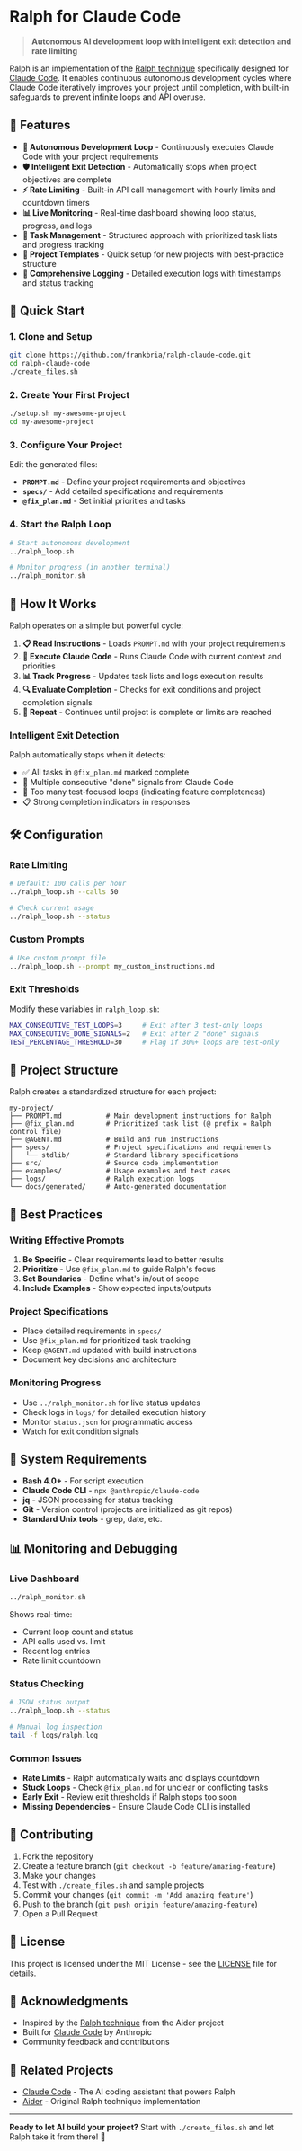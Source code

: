 # Ralph for Claude Code

> **Autonomous AI development loop with intelligent exit detection and rate limiting**

Ralph is an implementation of the [Ralph technique](https://github.com/paul-gauthier/aider/blob/main/docs/more/aider-benchmarks.md#ralph) specifically designed for [Claude Code](https://claude.ai/code). It enables continuous autonomous development cycles where Claude Code iteratively improves your project until completion, with built-in safeguards to prevent infinite loops and API overuse.

## 🌟 Features

- **🔄 Autonomous Development Loop** - Continuously executes Claude Code with your project requirements
- **🛡️ Intelligent Exit Detection** - Automatically stops when project objectives are complete
- **⚡ Rate Limiting** - Built-in API call management with hourly limits and countdown timers  
- **📊 Live Monitoring** - Real-time dashboard showing loop status, progress, and logs
- **🎯 Task Management** - Structured approach with prioritized task lists and progress tracking
- **🔧 Project Templates** - Quick setup for new projects with best-practice structure
- **📝 Comprehensive Logging** - Detailed execution logs with timestamps and status tracking

## 🚀 Quick Start

### 1. Clone and Setup

```bash
git clone https://github.com/frankbria/ralph-claude-code.git
cd ralph-claude-code
./create_files.sh
```

### 2. Create Your First Project

```bash
./setup.sh my-awesome-project
cd my-awesome-project
```

### 3. Configure Your Project

Edit the generated files:
- **`PROMPT.md`** - Define your project requirements and objectives
- **`specs/`** - Add detailed specifications and requirements
- **`@fix_plan.md`** - Set initial priorities and tasks

### 4. Start the Ralph Loop

```bash
# Start autonomous development
../ralph_loop.sh

# Monitor progress (in another terminal)
../ralph_monitor.sh
```

## 📖 How It Works

Ralph operates on a simple but powerful cycle:

1. **📋 Read Instructions** - Loads `PROMPT.md` with your project requirements
2. **🤖 Execute Claude Code** - Runs Claude Code with current context and priorities  
3. **📊 Track Progress** - Updates task lists and logs execution results
4. **🔍 Evaluate Completion** - Checks for exit conditions and project completion signals
5. **🔄 Repeat** - Continues until project is complete or limits are reached

### Intelligent Exit Detection

Ralph automatically stops when it detects:
- ✅ All tasks in `@fix_plan.md` marked complete
- 🎯 Multiple consecutive "done" signals from Claude Code
- 🧪 Too many test-focused loops (indicating feature completeness)
- 📋 Strong completion indicators in responses

## 🛠️ Configuration

### Rate Limiting

```bash
# Default: 100 calls per hour
../ralph_loop.sh --calls 50

# Check current usage
../ralph_loop.sh --status
```

### Custom Prompts

```bash
# Use custom prompt file
../ralph_loop.sh --prompt my_custom_instructions.md
```

### Exit Thresholds

Modify these variables in `ralph_loop.sh`:
```bash
MAX_CONSECUTIVE_TEST_LOOPS=3     # Exit after 3 test-only loops
MAX_CONSECUTIVE_DONE_SIGNALS=2   # Exit after 2 "done" signals
TEST_PERCENTAGE_THRESHOLD=30     # Flag if 30%+ loops are test-only
```

## 📁 Project Structure

Ralph creates a standardized structure for each project:

```
my-project/
├── PROMPT.md           # Main development instructions for Ralph
├── @fix_plan.md        # Prioritized task list (@ prefix = Ralph control file)
├── @AGENT.md           # Build and run instructions
├── specs/              # Project specifications and requirements
│   └── stdlib/         # Standard library specifications
├── src/                # Source code implementation
├── examples/           # Usage examples and test cases
├── logs/               # Ralph execution logs
└── docs/generated/     # Auto-generated documentation
```

## 🎯 Best Practices

### Writing Effective Prompts

1. **Be Specific** - Clear requirements lead to better results
2. **Prioritize** - Use `@fix_plan.md` to guide Ralph's focus
3. **Set Boundaries** - Define what's in/out of scope
4. **Include Examples** - Show expected inputs/outputs

### Project Specifications

- Place detailed requirements in `specs/`
- Use `@fix_plan.md` for prioritized task tracking
- Keep `@AGENT.md` updated with build instructions
- Document key decisions and architecture

### Monitoring Progress

- Use `../ralph_monitor.sh` for live status updates
- Check logs in `logs/` for detailed execution history
- Monitor `status.json` for programmatic access
- Watch for exit condition signals

## 🔧 System Requirements

- **Bash 4.0+** - For script execution
- **Claude Code CLI** - `npx @anthropic/claude-code`
- **jq** - JSON processing for status tracking
- **Git** - Version control (projects are initialized as git repos)
- **Standard Unix tools** - grep, date, etc.

## 📊 Monitoring and Debugging

### Live Dashboard

```bash
../ralph_monitor.sh
```

Shows real-time:
- Current loop count and status
- API calls used vs. limit
- Recent log entries
- Rate limit countdown

### Status Checking

```bash
# JSON status output
../ralph_loop.sh --status

# Manual log inspection
tail -f logs/ralph.log
```

### Common Issues

- **Rate Limits** - Ralph automatically waits and displays countdown
- **Stuck Loops** - Check `@fix_plan.md` for unclear or conflicting tasks
- **Early Exit** - Review exit thresholds if Ralph stops too soon
- **Missing Dependencies** - Ensure Claude Code CLI is installed

## 🤝 Contributing

1. Fork the repository
2. Create a feature branch (`git checkout -b feature/amazing-feature`)
3. Make your changes
4. Test with `./create_files.sh` and sample projects
5. Commit your changes (`git commit -m 'Add amazing feature'`)
6. Push to the branch (`git push origin feature/amazing-feature`)
7. Open a Pull Request

## 📄 License

This project is licensed under the MIT License - see the [LICENSE](LICENSE) file for details.

## 🙏 Acknowledgments

- Inspired by the [Ralph technique](https://github.com/paul-gauthier/aider/blob/main/docs/more/aider-benchmarks.md#ralph) from the Aider project
- Built for [Claude Code](https://claude.ai/code) by Anthropic
- Community feedback and contributions

## 🔗 Related Projects

- [Claude Code](https://claude.ai/code) - The AI coding assistant that powers Ralph
- [Aider](https://github.com/paul-gauthier/aider) - Original Ralph technique implementation

---

**Ready to let AI build your project?** Start with `./create_files.sh` and let Ralph take it from there! 🚀